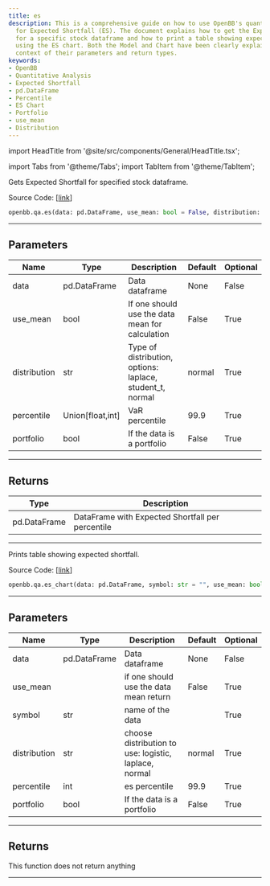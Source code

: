 ```yaml
---
title: es
description: This is a comprehensive guide on how to use OpenBB's quantitative analysis
  for Expected Shortfall (ES). The document explains how to get the Expected Shortfall
  for a specific stock dataframe and how to print a table showing expected shortfall
  using the ES chart. Both the Model and Chart have been clearly explained in the
  context of their parameters and return types.
keywords:
- OpenBB
- Quantitative Analysis
- Expected Shortfall
- pd.DataFrame
- Percentile
- ES Chart
- Portfolio
- use_mean
- Distribution
---
```


import HeadTitle from '@site/src/components/General/HeadTitle.tsx';

<HeadTitle title="qa.es - Reference | OpenBB SDK Docs" />

import Tabs from '@theme/Tabs';
import TabItem from '@theme/TabItem';

<Tabs>
<TabItem value="model" label="Model" default>

Gets Expected Shortfall for specified stock dataframe.

Source Code: [[link](https://github.com/OpenBB-finance/OpenBBTerminal/tree/main/openbb_terminal/common/quantitative_analysis/qa_model.py#L355)]

```python
openbb.qa.es(data: pd.DataFrame, use_mean: bool = False, distribution: str = "normal", percentile: Union[float, int] = 99.9, portfolio: bool = False)
```

---

## Parameters

| Name | Type | Description | Default | Optional |
| ---- | ---- | ----------- | ------- | -------- |
| data | pd.DataFrame | Data dataframe | None | False |
| use_mean | bool | If one should use the data mean for calculation | False | True |
| distribution | str | Type of distribution, options: laplace, student_t, normal | normal | True |
| percentile | Union[float,int] | VaR percentile | 99.9 | True |
| portfolio | bool | If the data is a portfolio | False | True |


---

## Returns

| Type | Description |
| ---- | ----------- |
| pd.DataFrame | DataFrame with Expected Shortfall per percentile |
---

</TabItem>
<TabItem value="view" label="Chart">

Prints table showing expected shortfall.

Source Code: [[link](https://github.com/OpenBB-finance/OpenBBTerminal/tree/main/openbb_terminal/common/quantitative_analysis/qa_view.py#L1108)]

```python
openbb.qa.es_chart(data: pd.DataFrame, symbol: str = "", use_mean: bool = False, distribution: str = "normal", percentile: float = 99.9, portfolio: bool = False)
```

---

## Parameters

| Name | Type | Description | Default | Optional |
| ---- | ---- | ----------- | ------- | -------- |
| data | pd.DataFrame | Data dataframe | None | False |
| use_mean |  | if one should use the data mean return | False | True |
| symbol | str | name of the data |  | True |
| distribution | str | choose distribution to use: logistic, laplace, normal | normal | True |
| percentile | int | es percentile | 99.9 | True |
| portfolio | bool | If the data is a portfolio | False | True |


---

## Returns

This function does not return anything

---

</TabItem>
</Tabs>
